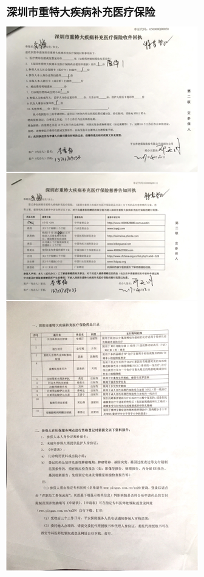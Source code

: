 # 深圳市重特大疾病补充医疗保险

![image](../public/images/cost/shenzhen/深圳市重特大疾病补充医疗保险_1.jpg)
![image](../public/images/cost/shenzhen/深圳市重特大疾病补充医疗保险_2.jpg)
![image](../public/images/cost/shenzhen/深圳市重特大疾病补充医疗保险_3.jpg)